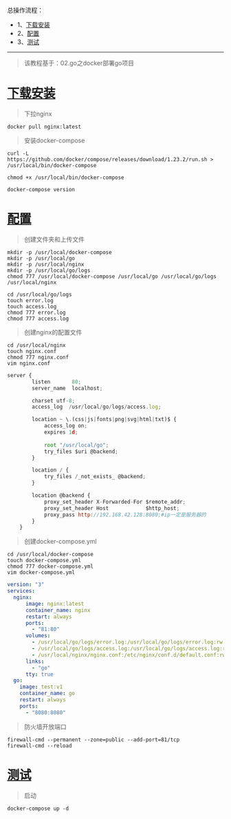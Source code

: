 总操作流程：
- 1、[下载安装](#go-01)
- 2、[配置](#go-02)
- 3、[测试](#go-03)

***

> 该教程基于：02.go之docker部署go项目

# <a name="go-01" href="#" >下载安装</a>

> 下拉nginx

```shell
docker pull nginx:latest
```

> 安装docker-compose 

```
curl -L https://github.com/docker/compose/releases/download/1.23.2/run.sh > /usr/local/bin/docker-compose

chmod +x /usr/local/bin/docker-compose

docker-compose version 
```

# <a name="go-02" href="#" >配置</a>

> 创建文件夹和上传文件

```shell
mkdir -p /usr/local/docker-compose
mkdir -p /usr/local/go
mkdir -p /usr/local/nginx
mkdir -p /usr/local/go/logs
chmod 777 /usr/local/docker-compose /usr/local/go /usr/local/go/logs /usr/local/nginx

cd /usr/local/go/logs
touch error.log
touch access.log
chmod 777 error.log
chmod 777 access.log
```

> 创建nginx的配置文件

```shell
cd /usr/local/nginx
touch nginx.conf
chmod 777 nginx.conf
vim nginx.conf
```

```js
server {
        listen       80;
        server_name  localhost;

        charset utf-8;
        access_log  /usr/local/go/logs/access.log;

        location ~ \.(css|js|fonts|png|svg|html|txt)$ {
            access_log on;
            expires 1d;
            
            root "/usr/local/go";
            try_files $uri @backend;
        }

        location / {
            try_files /_not_exists_ @backend;
        }

        location @backend {
            proxy_set_header X-Forwarded-For $remote_addr;
            proxy_set_header Host            $http_host;
            proxy_pass http://192.168.42.128:8080;#ip一定是服务器的
        }
    }
```

> 创建docker-compose.yml

```shell
cd /usr/local/docker-compose
touch docker-compose.yml
chmod 777 docker-compose.yml
vim docker-compose.yml
```

```yml
version: "3"
services:
  nginx:
      image: nginx:latest
      container_name: nginx
      restart: always
      ports: 
        - "81:80"
      volumes:                                                            
        - /usr/local/go/logs/error.log:/usr/local/go/logs/error.log:rw
        - /usr/local/go/logs/access.log:/usr/local/go/logs/access.log:rw
        - /usr/local/nginx/nginx.conf:/etc/nginx/conf.d/default.conf:rw
      links:
        - "go"
      tty: true
  go:
    image: test:v1
    container_name: go
    restart: always
    ports: 
      - "8080:8080"
```
> 防火墙开放端口

```
firewall-cmd --permanent --zone=public --add-port=81/tcp
firewall-cmd --reload
```

# <a name="go-03" href="#" >测试</a>

> 启动

```shell
docker-compose up -d
```